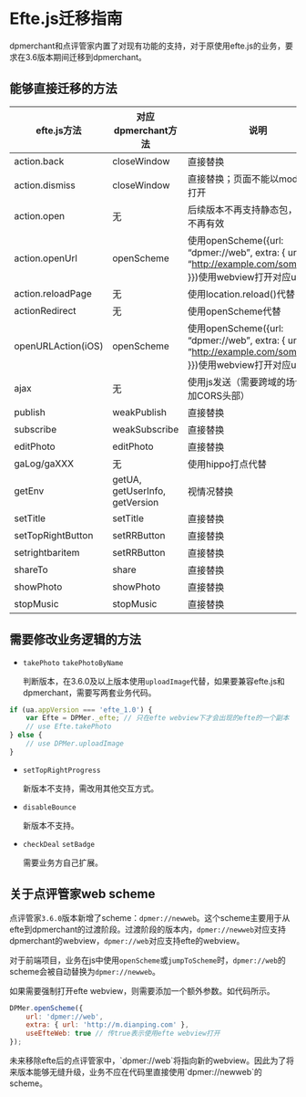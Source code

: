# Efte.js迁移指南

dpmerchant和点评管家内置了对现有功能的支持，对于原使用efte.js的业务，要求在3.6版本期间迁移到dpmerchant。

## 能够直接迁移的方法

| efte.js方法          | 对应dpmerchant方法              | 说明                                                                                                 | 
|---------------------|--------------------------------|-------------------------------| 
| action.back         | closeWindow                    | 直接替换                                                                                               | 
| action.dismiss      | closeWindow                    | 直接替换；页面不能以modal模式打开                                                                                | 
| action.open         | 无                              | 后续版本不再支持静态包，此方法不再有效                                                                                | 
| action.openUrl      | openScheme                     | 使用openScheme({url: “dpmer://web”, extra: { url: “http://example.com/some/path” }})使用webview打开对应url | 
| action.reloadPage   | 无                              | 使用location.reload()代替                                                                              | 
| actionRedirect      | 无                              | 使用openScheme代替                                                                                     | 
| openURLAction(iOS)  | openScheme                     | 使用openScheme({url: “dpmer://web”, extra: { url: “http://example.com/some/path” }})使用webview打开对应url 
| ajax                | 无                              | 使用js发送（需要跨域的场合需添加CORS头部）                                                                                             | 
| publish             | weakPublish                    | 直接替换                                                                                             | 
| subscribe           | weakSubscribe                  | 直接替换                                                                                             | 
| editPhoto           | editPhoto                      | 直接替换                                                                                               | 
| gaLog/gaXXX         | 无                              | 使用hippo打点代替                                                                                        | 
| getEnv              | getUA, getUserInfo, getVersion | 视情况替换                                                                                              | 
| setTitle            | setTitle                       | 直接替换                                                                                               | 
| setTopRightButton   | setRRButton                    | 直接替换                                                                                            | 
| setrightbaritem     | setRRButton                    | 直接替换                                                                                            | 
| shareTo             | share                          | 直接替换                                                                                               | 
| showPhoto           | showPhoto                      | 直接替换                                                                                               |
| stopMusic           | stopMusic                      | 直接替换


## 需要修改业务逻辑的方法

* `takePhoto` `takePhotoByName`

    判断版本，在3.6.0及以上版本使用`uploadImage`代替，如果要兼容efte.js和dpmerchant，需要写两套业务代码。
    
```javascript
if (ua.appVersion === 'efte_1.0') {
	var Efte = DPMer._efte;	// 只在efte webview下才会出现的efte的一个副本
	// use Efte.takePhoto
} else {
	// use DPMer.uploadImage
}
```
  
* `setTopRightProgress`

    新版本不支持，需改用其他交互方式。
    
* `disableBounce`

	新版本不支持。

* `checkDeal` `setBadge`
	
	需要业务方自己扩展。

## 关于点评管家web scheme

点评管家`3.6.0`版本新增了scheme：`dpmer://newweb`。这个scheme主要用于从efte到dpmerchant的过渡阶段。过渡阶段的版本内，`dpmer://newweb`对应支持dpmerchant的webview，`dpmer://web`对应支持efte的webview。

对于前端项目，业务在js中使用`openScheme`或`jumpToScheme`时，`dpmer://web`的scheme会被自动替换为`dpmer://newweb`。

如果需要强制打开efte webview，则需要添加一个额外参数。如代码所示。

```javascript
DPMer.openScheme({
	url: 'dpmer://web',
	extra: { url: 'http://m.dianping.com' },
	useEfteWeb: true // 传true表示使用efte webview打开
});
```

<aside class="warning">
未来移除efte后的点评管家中，`dpmer://web`将指向新的webview。因此为了将来版本能够无缝升级，业务不应在代码里直接使用`dpmer://newweb`的scheme。
</aside>